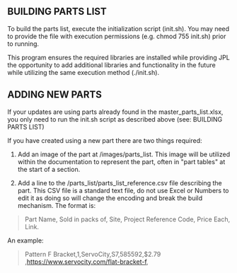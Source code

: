 ## BUILDING PARTS LIST
To build the parts list, execute the initialization script (init.sh). You
may need to provide the file with execution permissions (e.g. chmod 755 init.sh)
prior to running.

This program ensures the required libraries are installed while providing
JPL the opportunity to add additional libraries and functionality in the future
while utilizing the same execution method (./init.sh).

## ADDING NEW PARTS
If your updates are using parts already found in the master_parts_list.xlsx, you
only need to run the init.sh script as described above (see: BUILDING PARTS LIST)

If you have created using a new part there are two things required:

1. Add an image of the part at /images/parts_list. This image will be utilized
within the documentation to represent the part, often in "part tables" at the
start of a section.

2. Add a line to the /parts_list/parts_list_reference.csv file describing the part.
This CSV file is a standard text file, do not use Excel or Numbers to edit it as
doing so will change the encoding and break the build mechanism. The format is:
>Part Name, Sold in packs of, Site, Project Reference Code, Price Each, Link.

An example:

>Pattern F Bracket,1,ServoCity,S7,585592,$2.79 ,https://www.servocity.com/flat-bracket-f,
